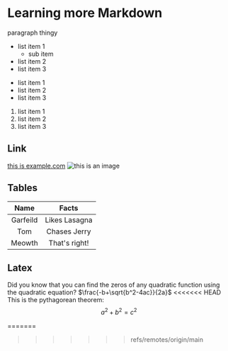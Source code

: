 # Learning more Markdown

paragraph thingy

- list item 1
	- sub item
- list item 2
- list item 3

* list item 1
* list item 2
* list item 3

1. list item 1
2. list item 2
3. list item 3

## Link

[this is example.com](https://www.example.com)
![this is an image](https://media.istockphoto.com/id/1154370446/photo/funny-raccoon-in-green-sunglasses-showing-a-rock-gesture-isolated-on-white-background.jpg?s=612x612&w=0&k=20&c=kkZiaB9Q-GbY5gjf6WWURzEpLzNrpjZp_tn09GB21bI=)

## Tables
|Name     | Facts         |
|:-------:|:-------------:|
|Garfeild | Likes Lasagna |
|Tom      | Chases Jerry  |
|Meowth   | That's right! |

## Latex

Did you know that you can find the zeros of any quadratic function using the quadratic equation? $\frac{-b+\sqrt{b^2-4ac}}{2a}$
<<<<<<< HEAD
This is the pythagorean theorem: $$a^2+b^2=c^2$$

=======
>>>>>>> refs/remotes/origin/main

